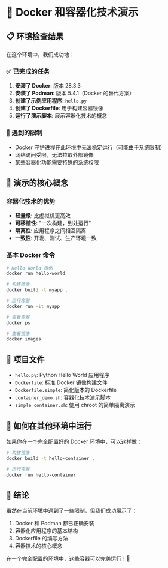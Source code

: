 # 🐳 Docker 和容器化技术演示

## 📋 环境检查结果

在这个环境中，我们成功地：

### ✅ 已完成的任务
1. **安装了 Docker**: 版本 28.3.3
2. **安装了 Podman**: 版本 5.4.1（Docker 的替代方案）
3. **创建了示例应用程序**: `hello.py`
4. **创建了 Dockerfile**: 用于构建容器镜像
5. **运行了演示脚本**: 展示容器化技术的概念

### 🚧 遇到的限制
- Docker 守护进程在此环境中无法稳定运行（可能由于系统限制）
- 网络访问受限，无法拉取外部镜像
- 某些容器化功能需要特殊的系统权限

## 🎯 演示的核心概念

### 容器化技术的优势
- **轻量级**: 比虚拟机更高效
- **可移植性**: "一次构建，到处运行"
- **隔离性**: 应用程序之间相互隔离
- **一致性**: 开发、测试、生产环境一致

### 基本 Docker 命令
```bash
# Hello World 示例
docker run hello-world

# 构建镜像
docker build -t myapp .

# 运行容器
docker run -it myapp

# 查看容器
docker ps

# 查看镜像
docker images
```

## 📁 项目文件

- `hello.py`: Python Hello World 应用程序
- `Dockerfile`: 标准 Docker 镜像构建文件
- `Dockerfile.simple`: 简化版本的 Dockerfile
- `container_demo.sh`: 容器化技术演示脚本
- `simple_container.sh`: 使用 chroot 的简单隔离演示

## 🚀 如何在其他环境中运行

如果你在一个完全配置好的 Docker 环境中，可以这样做：

```bash
# 构建镜像
docker build -t hello-container .

# 运行容器
docker run hello-container
```

## 🎉 结论

虽然在当前环境中遇到了一些限制，但我们成功展示了：
1. Docker 和 Podman 都已正确安装
2. 容器化应用程序的基本结构
3. Dockerfile 的编写方法
4. 容器技术的核心概念

在一个完全配置的环境中，这些容器可以完美运行！🐳
